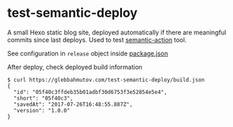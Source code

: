 # test-semantic-deploy

A small Hexo static blog site, deployed automatically if there are meaningful
commits since last deploys. Used to test
[semantic-action](https://github.com/bahmutov/semantic-action) tool.

See configuration in `release` object inside [package.json](package.json)

After deploy, check deployed build information

```text
$ curl https://glebbahmutov.com/test-semantic-deploy/build.json
{
  "id": "05f40c3ffdeb35b01adbf30d6753f3e52854e5e4",
  "short": "05f40c3",
  "savedAt": "2017-07-26T16:48:55.887Z",
  "version": "1.0.0"
}
```
